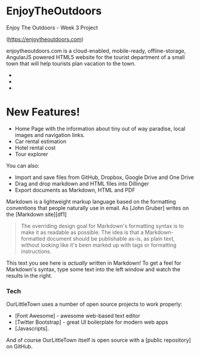 # EnjoyTheOutdoors
Enjoy The Outdoors - Week 3 Project

(https://enjoytheoutdoors.com)

enjoytheoutdoors.com is a cloud-enabled, mobile-ready, offline-storage, AngularJS powered HTML5  website for the tourist department of a small town that will help tourists plan vacation to the town.

  - 
  - 
  - 

# New Features!

  - Home Page with the information about tiny out of way paradise, local images and navigation links.
  - Car rental estimation
  - Hotel rental cost 
  - Tour explorer


You can also:
  - Import and save files from GitHub, Dropbox, Google Drive and One Drive
  - Drag and drop markdown and HTML files into Dillinger
  - Export documents as Markdown, HTML and PDF

Markdown is a lightweight markup language based on the formatting conventions that people naturally use in email.  As [John Gruber] writes on the [Markdown site][df1]

> The overriding design goal for Markdown's
> formatting syntax is to make it as readable
> as possible. The idea is that a
> Markdown-formatted document should be
> publishable as-is, as plain text, without
> looking like it's been marked up with tags
> or formatting instructions.

This text you see here is *actually* written in Markdown! To get a feel for Markdown's syntax, type some text into the left window and watch the results in the right.

### Tech

OurLittleTown  uses a number of open source projects to work properly:

* [Font Awesome] - awesome web-based text editor
* [Twitter Bootstrap] - great UI boilerplate for modern web apps
* [Javascripts].

And of course OurLittleTown itself is open source with a [public repository]
 on GitHub.
 